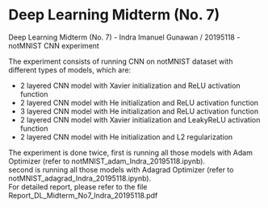 # Deep Learning Midterm (No. 7)
Deep Learning Midterm (No. 7) - Indra Imanuel Gunawan / 20195118 - notMNIST CNN experiment

The experiment consists of running CNN on notMNIST dataset with different types of models, which are:
* 2 layered CNN model with Xavier initialization and ReLU activation function
* 2 layered CNN model with He initialization and ReLU activation function
* 3 layered CNN model with He initialization and ReLU activation function
* 2 layered CNN model with Xavier initialization and LeakyReLU activation function
* 2 layered CNN model with He initialization and L2 regularization

The experiment is done twice, first is running all those models with Adam Optimizer (refer to notMNIST_adam_Indra_20195118.ipynb).<br>
second is running all those models with Adagrad Optimizer (refer to notMNIST_adagrad_Indra_20195118.ipynb).<br>
For detailed report, please refer to the file Report_DL_Midterm_No7_Indra_20195118.pdf
